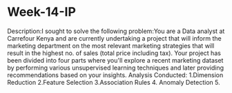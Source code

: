 # Week-14-IP
Description:I sought to solve the following problem:You are a Data analyst at Carrefour Kenya and are currently undertaking a project that will inform the marketing department on the most relevant marketing strategies that will result in the highest no. of sales (total price including tax). Your project has been divided into four parts where you'll explore a recent marketing dataset by performing various unsupervised learning techniques and later providing recommendations based on your insights.
Analysis Conducted:
1.Dimension Reduction
2.Feature Selection
3.Association Rules
4. Anomaly Detection
5.
